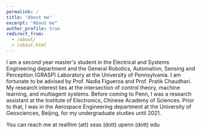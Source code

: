 ```yaml
---
permalink: /
title: "About me"
excerpt: "About me"
author_profile: true
redirect_from: 
  - /about/
  - /about.html
---
```


I am a second year master's student in the Electrical and Systems Engineering department and the General Robotics, Automation, Sensing and Perception (GRASP) Laboratory at the University of Pennsylvania. I am fortunate to be advised by Prof. Nadia Figueroa and Prof. Pratik Chaudhari. My research interest lies at the intersection of control theory, machine learning, and multiagent systems. Before coming to Penn, I was a research assistant at the Institute of Electronics, Chinese Academy of Sciences. Prior to that, I was in the Aerospace Engineering department at the University of Geosciences, Beijing, for my undergraduate studies until 2021.

You can reach me at reallhm (att) seas (dott) upenn (dott) edu

